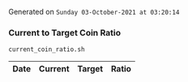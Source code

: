 Generated on `Sunday 03-October-2021 at 03:20:14`

### Current to Target Coin Ratio
`current_coin_ratio.sh`

Date|Current|Target|Ratio
---|---|---|---

